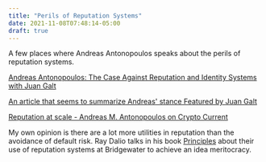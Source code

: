 ```yaml
---
title: "Perils of Reputation Systems"
date: 2021-11-08T07:48:14-05:00
draft: true
---
```


A few places where Andreas Antonopoulos speaks about the perils of reputation systems.

[Andreas Antonopoulos: The Case Against Reputation and Identity Systems with Juan Galt](https://www.youtube.com/watch?v=IuA2kr3tXL8)

[An article that seems to summarize Andreas' stance Featured by Juan Galt](https://news.bitcoin.com/andreas-antonopoulos-case-reputation-identity-systems/)

[Reputation at scale - Andreas M. Antonopoulos on Crypto Current](https://www.youtube.com/watch?v=q08pNBdTXI0&t=14s)

My own opinion is there are a lot more utilities in reputation than the avoidance of default risk.  Ray Dalio talks in his book [Principles](https://www.principles.com/) about their use of reputation systems at Bridgewater to achieve an idea meritocracy.
